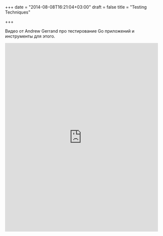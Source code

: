 +++
date = "2014-08-08T16:21:04+03:00"
draft = false
title = "Testing Techniques"

+++

<p>Видео от&nbsp;Andrew Gerrand про тестирование Go приложений и инструменты для этого.</p>
 <iframe width="100%" height="620" src="https://www.youtube.com/embed/ndmB0bj7eyw" frameborder="0" allowfullscreen></iframe>